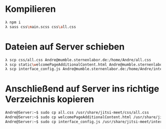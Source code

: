 # Kompilieren 

```bash
λ npm i
λ sass css\main.scss css\all.css
```

# Dateien auf Server schieben

```bash
λ scp css/all.css Andre@mumble.sternenlabor.de:/home/Andre/all.css
λ scp static\welcomePageAdditionalContent.html Andre@mumble.sternenlabor.de:/home/Andre/welcomePageAdditionalContent.html
λ scp interface_config.js Andre@mumble.sternenlabor.de:/home/Andre/interface_config.js
```

# Anschließend auf Server ins richtige Verzeichnis kopieren

```bash
Andre@Server:~$ sudo cp all.css /usr/share/jitsi-meet/css/all.css
Andre@Server:~$ sudo cp welcomePageAdditionalContent.html /usr/share/jitsi-meet/static/welcomePageAdditionalContent.html
Andre@Server:~$ sudo cp interface_config.js /usr/share/jitsi-meet/interface_config.js
```
